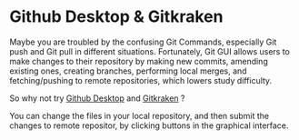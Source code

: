 # Github Desktop & Gitkraken

Maybe you are troubled by the confusing Git Commands, especially Git push and Git pull in different situations. Fortunately, Git GUI allows users to make changes to their repository by making new commits, amending existing ones, creating branches, performing local merges, and fetching/pushing to remote repositories, which lowers study difficulty.

So why not try [Github Desktop](https://desktop.github.com/) and [Gitkraken](https://www.gitkraken.com/) ?

You can change the files in your local repository, and then submit the changes to remote repositor, by clicking buttons in the graphical interface.


